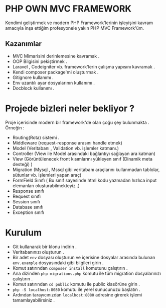 # PHP OWN MVC FRAMEWORK

Kendimi geliştirmek ve modern PHP Framework'lerinin işleyişini kavram amacıyla inşa ettiğim profesyonele yakın PHP MVC Framework'üm.

## Kazanımlar 

- MVC Mimarisini derinlemesine kavramak .
- OOP Bilgisini pekiştirmek .
- Laravel , Codeigniter vb. framework'lerin çalışma yapısını kavramak .
- Kendi composer package'mi oluşturmak .
- Gitignore kullanımı .
- Env uzantılı ayar dosyalarının kullanımı .
- Docblock kullanımı .

# Projede bizleri neler bekliyor ?

Proje içerisinde modern bir framework'de olan çoğu şey bulunmakta . Örneğin :

- Routing(Rota) sistemi .
- Middleware (request-response arasını handle etmek)
- Model (Veritabanı , Validation vb. işlemler katmanı.)
- Controller (View ile Model arasındaki bağlantıyı sağlayan ara katman)
- View (Görüntülenecek front kısımlarını yükleyen sınıf (Dinamik meta desteği) )
- Migration (Mysql , Mssql gibi veritabanı araçlarını kullanmadan tablolar, sütunlar vb. işlemleri yapan araç)
- FormField Sınıfı ( Bu sınıf sayesinde html kodu yazmadan hızlıca input elemanları oluşturabilmekteyiz .)
- Response sınıfı 
- Request sınıfı
- Session sınıfı
- Database sınıfı
- Exception sınıfı 

# Kurulum 

- Git kullanarak bir klonu indirin .
- Veritabanınızı oluşturun .
- Bir adet `env` dosyası oluşturun ve içerisine dosyalar arasında bulunan `env.example` dosyasındaki gibi bilgileri girin .
- Komut satırından `composer install` komutunu çalıştırın .
- Ana dizinden `php migrations.php` komutu ile tüm migration dosyalarınızı çalıştırın .
- Komut satırından `cd public` komutu ile public klasörüne girin .
- `php -S localhost:8080` komutu ile yerel sunucunuzu başlatın .
- Ardından tarayıcınızdan `localhost:8080` adresine girerek işlemi tamamlayabilirsiniz .

